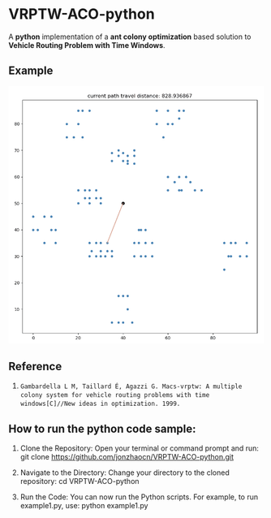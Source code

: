 # VRPTW-ACO-python
A **python** implementation of a **ant colony optimization** based solution to **Vehicle Routing Problem with Time Windows**.


## Example

<p align="center">
	<img src="/VRPTW-ACO-python/image/c101-example.gif">
</p>

## Reference
1. `Gambardella L M, Taillard É, Agazzi G. Macs-vrptw: A multiple colony system for vehicle routing problems with time windows[C]//New ideas in optimization. 1999.`


## How to run the python code sample:

1) Clone the Repository: Open your terminal or command prompt and run:
git clone https://github.com/jonzhaocn/VRPTW-ACO-python.git

2) Navigate to the Directory: Change your directory to the cloned repository:
cd VRPTW-ACO-python

3) Run the Code: You can now run the Python scripts. For example, to run example1.py, use:
python example1.py

